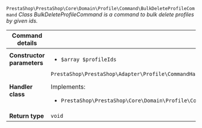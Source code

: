 `PrestaShop\PrestaShop\Core\Domain\Profile\Command\BulkDeleteProfileCommand`
_Class BulkDeleteProfileCommand is a command to bulk delete profiles by given ids._

| Command details            |    |
| -------------------------- | -- |
| **Constructor parameters** | <ul> <li>`$array $profileIds`</li> </ul> |
| **Handler class**          | `PrestaShop\PrestaShop\Adapter\Profile\CommandHandler\BulkDeleteProfileHandler`  <p> Implements: </p> <ul>  <li>`PrestaShop\PrestaShop\Core\Domain\Profile\CommandHandler\BulkDeleteProfileHandlerInterface`</li>  |
| **Return type** |  `void`  |
